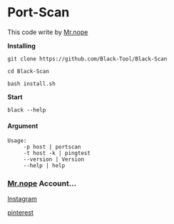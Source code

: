# Port-Scan

This code write by [Mr.nope](https://github.com/mrprogrammer2938)

**Installing**
```
git clone https://github.com/Black-Tool/Black-Scan

cd Black-Scan

bash install.sh
```

**Start**
```
black --help
```

#### Argument
```
Usage:
     -p host | portscan
     -t host -k | pingtest
     --version | Version
     --help | help
```

### [Mr.nope](https://github.com/mrprogrammer2938) Account...

[Instagram](https://instagram.com/programmer2938)

[pinterest](https://www.pinterest.com/mrprogrammer2938)
